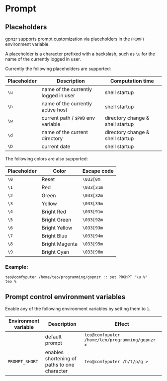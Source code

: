 # Prompt

## Placeholders

gpnzr supports prompt customization via placeholders in the `PROMPT`
environment variable.

A placeholder is a character prefixed with a backslash, such as `\u` for the
name of the currently logged in user.

Currently the following placeholders are supported:

| Placeholder | Description                          | Computation time                 |
| ----------- | ------------------------------------ | -------------------------------- |
| `\u`        | name of the currently logged in user | shell startup                    |
| `\h`        | name of the currently active host    | shell startup                    |
| `\w`        | current path / `$PWD` env variable   | directory change & shell startup |
| `\d`        | name of the current directory        | directory change & shell startup |
| `\D`        | current date                         | shell startup                    |

The following colors are also supported:

| Placeholder | Color          | Escape code |
| ----------- | -------------- | ----------- |
| `\0`        | Reset          | `\033[0m`   |
| `\1`        | Red            | `\033[31m`  |
| `\2`        | Green          | `\033[32m`  |
| `\3`        | Yellow         | `\033[33m`  |
| `\4`        | Bright Red     | `\033[91m`  |
| `\5`        | Bright Green   | `\033[92m`  |
| `\6`        | Bright Yellow  | `\033[93m`  |
| `\7`        | Bright Blue    | `\033[94m`  |
| `\8`        | Bright Magenta | `\033[95m`  |
| `\9`        | Bright Cyan    | `\033[96m`  |

### Example:

```gpnzr
teo@comfyputer /home/teo/programming/gopnzr :: set PROMPT "\u %"
teo %
```

## Prompt control environment variables

Enable any of the following environment variables by setting them to `1`.

| Environment variable | Description                                  | Effect                                           |
| -------------------- | -------------------------------------------- | ------------------------------------------------ |
|                      | default prompt                               | `teo@comfyputer /home/teo/programming/gopnzr > ` |
| `PROMPT_SHORT`       | enables shortening of paths to one character | `teo@comfyputer /h/t/p/g > `                     |
